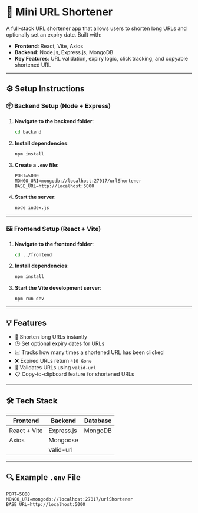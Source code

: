 # 📎 Mini URL Shortener

A full-stack URL shortener app that allows users to shorten long URLs and optionally set an expiry date. Built with:

- **Frontend**: React, Vite, Axios  
- **Backend**: Node.js, Express.js, MongoDB  
- **Key Features**: URL validation, expiry logic, click tracking, and copyable shortened URL

---

## ⚙️ Setup Instructions

### 📦 Backend Setup (Node + Express)

1. **Navigate to the backend folder**:
   ```bash
   cd backend
   ```

2. **Install dependencies**:
   ```bash
   npm install
   ```

3. **Create a `.env` file**:
   ```env
   PORT=5000
   MONGO_URI=mongodb://localhost:27017/urlShortener
   BASE_URL=http://localhost:5000
   ```

4. **Start the server**:
   ```bash
   node index.js
   
   ```

---

### 🖼️ Frontend Setup (React + Vite)

1. **Navigate to the frontend folder**:
   ```bash
   cd ../frontend
   ```

2. **Install dependencies**:
   ```bash
   npm install
   ```

3. **Start the Vite development server**:
   ```bash
   npm run dev
   ```



---

## 💡 Features

- 🔗 Shorten long URLs instantly  
- 🕒 Set optional expiry dates for URLs  
- 📈 Tracks how many times a shortened URL has been clicked  
- ❌ Expired URLs return `410 Gone`  
- 🔐 Validates URLs using `valid-url`  
- 📋 Copy-to-clipboard feature for shortened URLs  

---

## 🛠️ Tech Stack

| Frontend       | Backend      | Database   |
|----------------|--------------|------------|
| React + Vite   | Express.js   | MongoDB    |
|   Axios        | Mongoose     |            |
|                | valid-url    |            |

---

## 🔍 Example `.env` File

```env
PORT=5000
MONGO_URI=mongodb://localhost:27017/urlShortener
BASE_URL=http://localhost:5000
```
